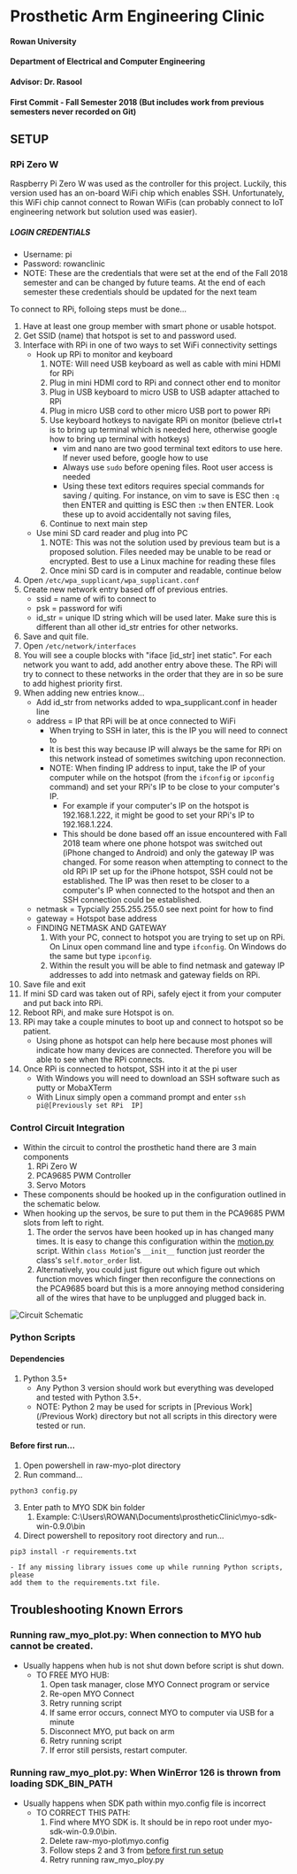 # Prosthetic Arm Engineering Clinic
#### Rowan University
#### Department of Electrical and Computer Engineering
#### Advisor: Dr. Rasool
#### First Commit - Fall Semester 2018 (But includes work from previous semesters never recorded on Git)

SETUP
-----
### RPi Zero W
Raspberry Pi Zero W was used as the controller for this project. Luckily, this 
version used has an on-board WiFi chip which enables SSH. Unfortunately, 
this WiFi chip cannot connect to Rowan WiFis (can probably connect to IoT engineering 
network but solution used was easier).

##### LOGIN CREDENTIALS
- Username: pi
- Password: rowanclinic
- NOTE: These are the credentials that were set at the end of the Fall 2018 
semester and can be changed by future teams. At the end of each semester 
these credentials should be updated for the next team

To connect to RPi, folloing steps must be done...
1. Have at least one group member with smart phone or usable hotspot.
2. Get SSID (name) that hotspot is set to and password used.
3. Interface with RPi in one of two ways to set WiFi connectivity settings
    - Hook up RPi to monitor and keyboard
        1. NOTE: Will need USB keyboard as well as cable with mini HDMI for RPi 
        2. Plug in mini HDMI cord to RPi and connect other end to monitor 
        3. Plug in USB keyboard to micro USB to USB adapter attached to RPi 
        4. Plug in micro USB cord to other micro USB port to power RPi 
        5. Use keyboard hotkeys to navigate RPi on monitor (believe ctrl+t is 
        to bring up terminal which is needed here, otherwise google how to bring 
        up terminal with hotkeys)
            - vim and nano are two good terminal text editors to use here. If never 
            used before, google how to use
            - Always use `sudo` before opening files. Root user access is needed
            - Using these text editors requires special commands for saving / 
            quiting. For instance, on vim to save is ESC then `:q` then ENTER 
            and quitting is ESC then `:w` then ENTER. Look these up to avoid 
            accidentally not saving files,
        6. Continue to next main step
    - Use mini SD card reader and plug into PC
        1. NOTE: This was not the solution used by previous team but is a proposed 
        solution. Files needed may be unable to be read or encrypted. Best to use 
        a Linux machine for reading these files
        2. Once mini SD card is in computer and readable, continue below
4. Open `/etc/wpa_supplicant/wpa_supplicant.conf`
5. Create new network entry based off of previous entries. 
    - ssid = name of wifi to connect to
    - psk = password for wifi
    - id_str = unique ID string which will be used later. Make sure this is different 
    than all other id_str entries for other networks.
6. Save and quit file. 
7. Open `/etc/network/interfaces`
8. You will see a couple blocks with "iface [id_str] inet static". For each network 
you want to add, add another entry above these. The RPi will try to connect to 
these networks in the order that they are in so be sure to add highest priority first.
9. When adding new entries know...
    - Add id_str from networks added to wpa_supplicant.conf in header line
    - address = IP that RPi will be at once connected to WiFi
        - When trying to SSH in later, this is the IP you will need to connect to
        - It is best this way because IP will always be the same for RPi on this 
        network instead of sometimes switching upon reconnection.
        - NOTE: When finding IP address to input, take the IP of your computer 
        while on the hotspot (from the `ifconfig` or `ipconfig` command) and 
        set your RPi's IP to be close to your computer's IP.
            - For example if your computer's IP on the hotspot is 192.168.1.222, 
            it might be good to set your RPi's IP to 192.168.1.224.
            - This should be done based off an issue encountered with Fall 2018 
            team where one phone hotspot was switched out (iPhone changed to 
            Android) and only the gateway IP was changed. For some reason 
            when attempting to connect to the old RPi IP set up for the iPhone 
            hotspot, SSH could not be established. The IP was then reset to be 
            closer to a computer's IP when connected to the hotspot and then 
            an SSH connection could be established.
    - netmask = Typcially 255.255.255.0 see next point for how to find
    - gateway = Hotspot base address
    - FINDING NETMASK AND GATEWAY
        1. With your PC, connect to hotspot you are trying to set up on RPi. On 
        Linux open command line and type `ifconfig`. On Windows do the same 
        but type `ipconfig`.
        2. Within the result you will be able to find netmask and gateway IP 
        addresses to add into netmask and gateway fields on RPi.
10. Save file and exit
11. If mini SD card was taken out of RPi, safely eject it from your computer and 
put back into RPi.
12. Reboot RPi, and make sure Hotspot is on.
13. RPi may take a couple minutes to boot up and connect to hotspot so be patient.
    - Using phone as hotspot can help here because most phones will indicate 
    how many devices are connected. Therefore you will be able to see when 
    the RPi connects.
14. Once RPi is connected to hotspot, SSH into it at the pi user
    - With Windows you will need to download an SSH software such as putty or 
    MobaXTerm
    - With Linux simply open a command prompt and enter `ssh pi@[Previously set RPi 
    IP]`

### Control Circuit Integration
- Within the circuit to control the prosthetic hand there are 3 main components
    1. RPi Zero W
    2. PCA9685 PWM Controller
    3. Servo Motors
- These components should be hooked up in the configuration outlined in the schematic below.
- When hooking up the servos, be sure to put them in the PCA9685 PWM slots from left to right.
    1. The order the servos have been hooked up in has changed many times. It is 
    easy to change this configuration within the [motion.py](myo-arm-control/motion.py) 
    script. Within `class Motion`'s `__init__` function just reorder the class's 
    `self.motor_order` list.
    2. Alternatively, you could just figure out which figure out which function moves 
    which finger then reconfigure the connections on the PCA9685 board but this 
    is a more annoying method considering all of the wires that have to be unplugged 
    and plugged back in.
    
![Circuit Schematic](docs/System-Diagrams-and-Images/prostheticController.png)

### Python Scripts
#### Dependencies
1. Python 3.5+
    - Any Python 3 version should work but everything was developed and tested with
    Python 3.5+. 
    - NOTE: Python 2 may be used for scripts in [Previous Work](/Previous Work) 
    directory but not all scripts in this directory were tested or run.

#### Before first run...
1. Open powershell in raw-myo-plot directory
2. Run command...
```
python3 config.py
```
3. Enter path to MYO SDK bin folder
    1. Example: C:\Users\ROWAN\Documents\prostheticClinic\myo-sdk-win-0.9.0\bin
4. Direct powershell to repository root directory and run...
```
pip3 install -r requirements.txt
```
    - If any missing library issues come up while running Python scripts, please
    add them to the requirements.txt file.

Troubleshooting Known Errors
----------------------------
### Running raw_myo_plot.py: When connection to MYO hub cannot be created.
- Usually happens when hub is not shut down before script is shut down.
    - TO FREE MYO HUB:
        1. Open task manager, close MYO Connect program or service
        2. Re-open MYO Connect
        3. Retry running script
        4. If same error occurs, connect MYO to computer via USB for a minute
        5. Disconnect MYO, put back on arm
        6. Retry running script
        7. If error still persists, restart computer.
        
### Running raw_myo_plot.py: When WinError 126 is thrown from loading SDK_BIN_PATH
- Usually happens when SDK path within myo.config file is incorrect
    - TO CORRECT THIS PATH:
        1. Find where MYO SDK is. It should be in repo root under 
        myo-sdk-win-0.9.0\bin.
        2. Delete raw-myo-plot\myo.config
        3. Follow steps 2 and 3 from [before first run setup](#before-first-run...)
        4. Retry running raw_myo_ploy.py